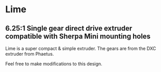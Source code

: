 # Lime
**6.25:1 Single gear direct drive extruder compatible with Sherpa Mini mounting holes** 
---
Lime is a super compact & simple extruder. The gears are from the DXC extruder from Phaetus.

Feel free to make modifications to this design.
